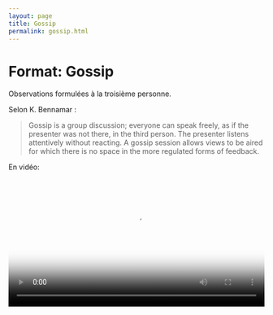 ```yaml
---
layout: page
title: Gossip
permalink: gossip.html
---
```


# Format: Gossip

Observations formulées à la troisième personne.

Selon K. Bennamar :

> Gossip is a group discussion; everyone can speak freely, as if the presenter was not there, in the third person. The presenter listens attentively without reacting. A gossip session allows views to be aired for which there is no space in the more regulated forms of feedback.

En vidéo:

<video width="100%" height="auto" controls poster="video/gossip.jpg">
  <source src="video/gossip.mp4" type="video/mp4">
</video>
